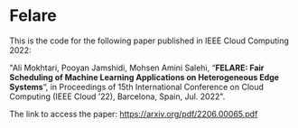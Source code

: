 # Felare
This is the code for the following paper published in IEEE Cloud Computing 2022:

"Ali Mokhtari, Pooyan Jamshidi, Mohsen Amini Salehi, “**FELARE: Fair Scheduling of Machine Learning Applications on Heterogeneous Edge Systems**“, in Proceedings of 15th International Conference on Cloud Computing (IEEE Cloud ’22), Barcelona, Spain, Jul. 2022".

The link to access the paper: https://arxiv.org/pdf/2206.00065.pdf


